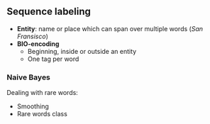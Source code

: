 
## Sequence labeling

* **Entity**: name or place which can span over multiple words (*San Fransisco*)
* **BIO-encoding**
	* Beginning, inside or outside an entity
	* One tag per word

### Naive Bayes

Dealing with rare words:
* Smoothing
* Rare words class